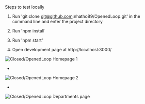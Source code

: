 Steps to test locally

1. Run 'git clone git@github.com:nhatho89/OpenedLoop.git' in the command line and enter the project directory

2. Run 'npm install'

3. Run 'npm start'

4. Open development page at http://localhost:3000/

![Closed/OpenedLoop Homepage 1](http://res.cloudinary.com/dxqtuwks5/image/upload/v1516805158/Screen_Shot_2018-01-24_at_8.44.15_AM_zpzvmq.png)




-




![Closed/OpenedLoop Homepage 2](http://res.cloudinary.com/dxqtuwks5/image/upload/v1516805158/Screen_Shot_2018-01-24_at_8.44.36_AM_icyejo.png)




-



![Closed/OpenedLoop Departments page](http://res.cloudinary.com/dxqtuwks5/image/upload/v1516804916/Screen_Shot_2018-01-24_at_8.38.02_AM_hlq8vl.png)
